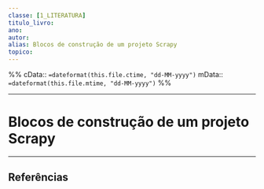 ```yaml
---
classe: [1_LITERATURA]
titulo_livro: 
ano:  
autor: 
alias: Blocos de construção de um projeto Scrapy
topico:
---
```

%%
cData:: `=dateformat(this.file.ctime, "dd-MM-yyyy")`
mData:: `=dateformat(this.file.mtime, "dd-MM-yyyy")`
%%


---
# Blocos de construção de um projeto Scrapy



----
## Referências 